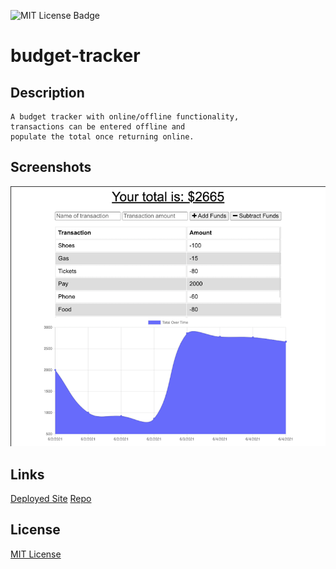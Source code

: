 ![MIT License Badge](https://img.shields.io/badge/License-MIT-yellow.svg)

# budget-tracker

## Description

    A budget tracker with online/offline functionality,
    transactions can be entered offline and
    populate the total once returning online.

## Screenshots

![Budget Tracker Image](public/assets/images/site-img.png)

## Links

[Deployed Site](https://budget-citadel-90310.herokuapp.com/)
[Repo](https://github.com/takolad/budget-tracker)

## License

[MIT License](https://opensource.org/licenses/MIT)

